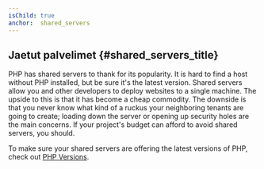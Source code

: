 ```yaml
---
isChild: true
anchor:  shared_servers
---
```


## Jaetut palvelimet {#shared_servers_title}

PHP has shared servers to thank for its popularity. It is hard to find a host without PHP installed, but be sure it's
the latest version. Shared servers allow you and other developers to deploy websites to a single machine. The upside to
this is that it has become a cheap commodity. The downside is that you never know what kind of a ruckus your
neighboring tenants are going to create; loading down the server or opening up security holes are the main concerns. If
your project's budget can afford to avoid shared servers, you should.

To make sure your shared servers are offering the latest versions of PHP, check out [PHP Versions](http://phpversions.info/shared-hosting/).
